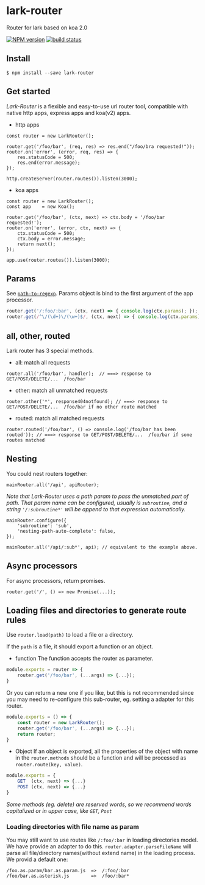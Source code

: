 lark-router
=============

Router for lark based on koa 2.0

[![NPM version][npm-image]][npm-url]
[![build status][travis-image]][travis-url]
  
## Install

```
$ npm install --save lark-router
```

## Get started

_Lark-Router_ is a flexible and easy-to-use url router tool, compatible with native http apps, express apps and koa(v2) apps.

* http apps
```
const router = new LarkRouter();

router.get('/foo/bar', (req, res) => res.end("/foo/bra requested!"));
router.on('error', (error, req, res) => {
    res.statusCode = 500;
    res.end(error.message);
});

http.createServer(router.routes()).listen(3000);
```

* koa apps
```
const router = new LarkRouter();
const app    = new Koa();

router.get('/foo/bar', (ctx, next) => ctx.body = '/foo/bar requested!');
router.on('error', (error, ctx, next) => {
    ctx.statusCode = 500;
    ctx.body = error.message;
    return next();
});

app.use(router.routes()).listen(3000);
```

## Params

See [`path-to-regexp`](https://github.com/pillarjs/path-to-regexp). Params object is bind to the first argument of the app processor.

```javascript
router.get('/:foo/:bar', (ctx, next) => { console.log(ctx.params); }); // ===> { foo: xxx, bar: xxx }
router.get(/^\/(\d+)\/(\w+)$/, (ctx, next) => { console.log(ctx.params); }); // ===> { 0: xxx, 1: xxx}
```
## all, other, routed

Lark router has 3 special methods.
* all: match all requests

```
router.all('/foo/bar', handler);  // ===> response to GET/POST/DELETE/...  /foo/bar
```

* other: match all unmatched requests

```
router.other('*', response404notfound); // ===> response to GET/POST/DELETE/...  /foo/bar if no other route matched
```

* routed: match all matched requests

```
router.routed('/foo/bar', () => console.log('/foo/bar has been routed')); // ===> response to GET/POST/DELETE/...  /foo/bar if some routes matched
```

## Nesting

You could nest routers together:

```
mainRouter.all('/api', apiRouter);
```

_Note that Lark-Router uses a path param to pass the unmatched part of path. That param name can be configured, usually is `subroutine`, and a string `'/:subroutine*'` will be append to that expression automatically._

```
mainRouter.configure({
    'subroutine': 'sub',
    'nesting-path-auto-complete': false,
});

mainRouter.all('/api/:sub*', api); // equivalent to the example above.
```

## Async processors

For async processors, return promises.

```
router.get('/', () => new Promise(...));
```

## Loading files and directories to generate route rules

Use `router.load(path)` to load a file or a directory.

If the `path` is a file, it should export a function or an object.

* function
The function accepts the router as parameter.

```javascript
module.exports = router => {
    router.get('/foo/bar', (...args) => {...});
}
```

Or you can return a new one if you like, but this is not recommended since you may need to re-configure this sub-router, eg. setting a adapter for this router.

```javascript
module.exports = () => {
    const router = new LarkRouter();
    router.get('/foo/bar', (...args) => {...});
    return router;
}
```

* Object
If an object is exported, all the properties of the object with name in the `router.methods` should be a function and will be processed as `router.route(key, value)`.

```javascript
module.exports = {
    GET  (ctx, next) => {...}
    POST (ctx, next) => {...}
}
```

_Some methods (eg. delete) are reserved words, so we recommend words capitalized or in upper case, like `GET`, `Post`_

### Loading directories with file name as param

You may still want to use routes like `/:foo/:bar` in loading directories model. We have provide an adapter to do this. `router.adapter.parseFileName` will parse all file/directory names(without extend name) in the loading process. We provid a default one:

```
/foo.as.param/bar.as.param.js  =>  /:foo/:bar
/foo/bar.as.asterisk.js        =>  /foo/:bar*
```
  
[npm-image]: https://img.shields.io/npm/v/lark-router.svg?style=flat-square
[npm-url]: https://npmjs.org/package/lark-router
[travis-image]: https://img.shields.io/travis/larkjs/lark-router/master.svg?style=flat-square
[travis-url]: https://travis-ci.org/larkjs/lark-router
